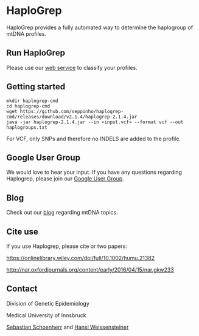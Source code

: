 # HaploGrep
HaploGrep provides a fully automated way to determine the haplogroup of mtDNA profiles.

## Run HaploGrep
Please use our [web service](https://haplogrep.uibk.ac.at/) to classify your profiles. 

## Getting started
    mkdir haplogrep-cmd
    cd haplogrep-cmd
    wget https://github.com/seppinho/haplogrep-cmd/releases/download/v2.1.4/haplogrep-2.1.4.jar
    java -jar haplogrep-2.1.4.jar --in <input.vcf> --format vcf --out haplogroups.txt

      
For VCF, only SNPs and therefore no INDELS are added to the profile. 

## Google User Group
We would love to hear your input. If you have any questions regarding Haplogrep, please join our [Google User Group](https://groups.google.com/forum/#!forum/haplogrep).

## Blog
Check out our [blog](http://haplogrep.uibk.ac.at/blog/) regarding mtDNA topics.

   
## Cite use
If you use Haplogrep, please cite or two papers:

https://onlinelibrary.wiley.com/doi/full/10.1002/humu.21382

http://nar.oxfordjournals.org/content/early/2016/04/15/nar.gkw233

## Contact
Division of Genetic Epidemiology

Medical University of Innsbruck 

[Sebastian Schoenherr](mailto:sebastian.schoenherr@i-med.ac.at) and [Hansi Weissensteiner](mailto:hansi.weissensteiner@i-med.ac.at) 
